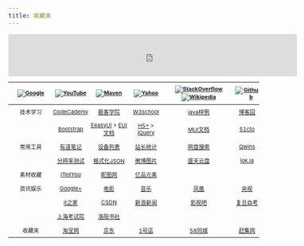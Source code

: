 ```yaml
---
title: 收藏夹
---
```

<style>
.bdSug_app {display:none;}
.bdSug_wpr { border: 1px solid hsla(31, 15%, 50%, .25)!important;border-top: 0;}
.bdSug_wpr table td{font-size: 10px!important;padding-left: 7px!important;}

#万年历 {position:absolute; width: 540px;height: 380px; display:none;z-index:3;overflow:hidden; left:50%;top:50%; margin-left:-270px;margin-top:-188px;border-radius: 6px;border: 4px white solid;box-shadow: 0px 2px 40px grey;}
#音乐 {background-color:white; position:absolute; width: 340px;height: 235px; display:none;z-index:3;overflow:hidden; left:50%;top:50%;margin-left:-270px;margin-top:-188px; border-radius: 6px;border: 4px white solid;box-shadow: 0px 2px 40px grey;}
.背景 { display: none; height: 100%; width: 100%; position: fixed; _position: absolute; top: 0; z-index: 2; opacity: 0.3; filter: alpha(opacity=30); background-color: #000;}

<!--搜索框样式-->
#post aside > div > .content {    padding: 20px;}
#post aside > div > .content span {    padding: 10px;}
#post aside > div { margin-left: 15px; box-sizing: border-box; background-color: #ffffff; margin-bottom: 15px; box-sizing: border-box; border-radius: 2px;}
#post aside > div > .content {    color: #909090;    padding: 20px;    font-size: 1em;}
#post aside .avatar img { display: block; width: 100%; height: 185px; object-fit: cover; object-position: center center;}
#post aside .search form input {    background: #fff 8px 9px no-repeat url(data:image/png;base64,iVBORw0KGgoAAAANSUhEUgAAAA0AAAANCAYAAABy6%2BR8AAAACXBIWXMAAAsTAAALEwEAmpwYAAAAIGNIUk0AAG11AABzoAAA%2FN0AAINkAABw6AAA7GgAADA%2BAAAQkOTsmeoAAAESSURBVHjajNCxS9VRGMbxz71E4OwgoXPQxVEpXCI47%2BZqGP0LCoJO7UVD3QZzb3SwcHB7F3Uw3Zpd%2FAPCcJKG7Dj4u%2FK7Pwp94HDg5Xyf5z1Pr9YKImKANTzFXxzjU2ae6qhXaxURr%2FAFl9hHDy%2FwEK8z89sYVEp5gh84wMvMvGiSJ%2FEV85jNzLMR1McqfmN5BEBmnmMJFSvtpH7jdJiZv7q7Z%2BZPfMdcF6rN%2FT%2F1m2LGBkd4HhFT3dcRMY2FpskxaLNpayciHrWAGeziD7b%2BVfkithuTk8bkGa4wgWFmbrSTZOYeBvjc%2BucQj%2FEe6xHx4Taq1nrnKaW8K6XUUsrHWuvNevdRRLzFGwzvDbXAB9cDAHvhedDruuxSAAAAAElFTkSuQmCC);    padding: 7px 11px 7px 28px;    border-radius: 2px;    width: 100%;    box-sizing: border-box;    border: 1px solid rgba(178, 186, 194, 0.3);    outline: none;    font-size: 14px;}

<!--海词搜索框提示样式-->
.input-prompt-container {border: 4px solid #000;}
.input-prompt-container .hover {font-weight:bold; background-color: #DDD; }
.input-prompt-list {background-color: #FFF;height:280px!important; border: 1px solid hsla(31, 15%, 50%, .25);border-top: 0;}
.input-prompt-list dl {margin:0;font-size:10px; border-bottom: 1px dashed #e4e4e4;padding: 5px;}
.input-prompt-list dt {display: inline;font-weight: bold !important;margin-bottom: 2px}
.input-prompt-list dt b {font-size: 13px!important; color: #094;margin-right: 0.1rem}
.input-prompt-list dt span {color: #989898;font-weight: normal}
.input-prompt-list dd {color: #989898;margin-left: 10px}
.markdown-body a {color: #7B7B7B;}
.markdown-body a:hover {color: #f48024;}
table{display:table!important;font-size:11px;}
table th a{height: 45px;}
table th img {max-height: 45px; max-width: 110px!important; }
table th, table td { padding: 6px 0px!important;}
table tr td:first-child{ width:90px;}
table tr td a:hover{font-size:12px;}
</style>

<script src="http://tianqi.2345.com/js/jquery.js" type="text/javascript" charset="utf-8"></script>
<script>
$('section h1').remove();
</script>

<iframe allowtransparency="true" frameborder="0" scrolling="no" width="580" height="85" src="http://tianqi.2345.com/plugin/widget/index.htm?s=1&z=1&t=0&v=0&d=5&bd=0&k=&f=&q=1&e=1&a=1&c=58027&w=675&h=96&align=right"></iframe>

| [![Google]](https://www.google.com)|[![YouTube]](https://www.youtube.com)|[![Maven]](http://mvnrepository.com)|[![Yahoo]](https://www.yahoo.com)|[![StackOverflow]](https://stackoverflow.com)[![Wikipedia]](https://en.wikipedia.org/wiki/Main_Page)|[![Github]](https://github.com/yaodwwy)
|:---------------:|:---------------:|:---------------:|:---------------:|:---------------:|:---------------:|
|技术学习|[CodeCademy](https://www.codecademy.com/learn/python)|[极客学院](http://wiki.jikexueyuan.com)|[W3school](http://www.w3school.com.cn)|[java样例](https://www.programcreek.com/java-api-examples)|[博客园](http://www.cnblogs.com)|
||[Bootstrap](http://v3.bootcss.com/css)|[EeasyUi](http://www.jeasyui.net/tutorial) > [EUI文档](http://www.jeasyui.com/documentation)|[H5+](http://www.html5plus.org/doc/h5p.html) > [jQuery](http://hemin.cn/jq)|[MUI文档](http://dev.dcloud.net.cn/mui/ui)|[51cto](http://www.51cto.com)|
|常用工具|[有道笔记](http://note.youdao.com/web/file)|[设备列表](http://sunlogin.oray.com/console/remote)|[站长统计](http://tool.chinaz.com)|[网盘搜索](http://www.wangpansou.cn)|[Qwins](http://www.atuser.com)|
||[分辨率测试](http://testsize.com)|[格式化JSON](http://www.bejson.com)|[微博图片](http://sinaimg.cx)|[盛天云盘](http://pan.stnts.com)|[iok.la](http://yaoo.iok.la:9990)|
|素材收藏|[ITellYou](https://msdn.itellyou.cn)|[昵图网](http://www.nipic.com)|[亿品元素](http://www.epinv.com)|||
|资讯娱乐|[Google+](https://plus.google.com)|[电影](http://www.dy2018.com/html/gndy/dyzz/index.html)|[音乐](http://www.9ku.com/fm)|[凤凰](http://www.tvyan.com/tai/fhzxt)|[央视](http://tv.cctv.com/live)|
||[it之家](http://www.ithome.com)|[CSDN](http://ask.csdn.net)|[新浪新闻](http://news.sina.com.cn)|[影视吧](http://www.ysba.cc)|[复旦自考](http://www.cce.fudan.edu.cn)|
||[上海考试院](https://www.shmeea.edu.cn)|[洛阳书社](https://weidian.com/dynamic.html?userid=1170745491&wfr=wx_profile)||||
|收藏夹|[淘宝网](http://www.taobao.com)|[京东](http://www.jd.com)|[1号店](http://www.yhd.com)|[58同城](http://www.58.com)|[赶集网](http://www.ganji.com)|
     
[Google]:http://static.gomro.cn/file/img/google.png "谷歌"
[YouTube]: http://static.gomro.cn/file/img/youtube.png "YouTube"
[Maven]:http://static.gomro.cn/file/img/maven.png "Maven"
[Github]:http://static.gomro.cn/file/img/github.png "Github"
[StackOverflow]:http://static.gomro.cn/file/img/stack.png "StackOverflow"
[Yahoo]:http://static.gomro.cn/file/img/yahoo.png "Yahoo"
[Wikipedia]:http://static.gomro.cn/file/img/wiki.jpg "Wikipedia"
[Facebook]:http://static.gomro.cn/file/img/facebook.png "Facebook"
[Twitter]:http://static.gomro.cn/file/img/twitter.jpg "Twitter"

<script>
(function(){
    
    var aside = "<aside><div class='avatar'>"
            +"<a target='_blank' href='http://tianqi.2345.com/t/wxyt/wxyt.htm'>"
            +"<img src='http://tianqi.2345.com/t/wxyt/now.jpg?"+new Date().getTime()+"' alt='avatar'>"
            +"</a>"
            +"<div class='content'>"
            +"<span><a class='万年历' href='#万年历'>万年历</a></span>"
            +"<span><a class='音乐' href='#音乐'>随便听听</a></span>"
            +"</div>"
            +"</div>"
    
            +"<div class='search'>"
            +"<div class='content'>"
            +"<form action='//www.baidu.com/s' target='_blank' class='search-form'>"
            +"<input type='text' baiduSug='1' autocomplete='off' name='wd' maxlength='20' placeholder='Baidu search'>"
            +"</form>"
            +"</div>"
            +"</div>"
    
            +"<div class='search'>"
            +"<div class='content'>"
            +"<form id='translateForm' action='//translate.google.cn' target='_blank' class='search-form'>"
            +"<input type='text' id='q' autocomplete='off' name='q' maxlength='20' placeholder='Google translate'>"
            +"</form>"
            +"</div>"
            +"</div></aside>";
    $('#post').append(aside);
    
    $('#post').append("<div id='万年历'></div>");
    $('#post').append("<div id='音乐'></div>");
    $('#post').after("<div class='背景'></div>");
    
    <!-- 百度搜索框提示 -->
    var elem = document.createElement('script'); 
    elem.src = "https://www.baidu.com/js/opensug.js";
    elem.charset = "gbk";
    document.querySelector('html').appendChild(elem);
    
    
    $(".万年历").click(function (e) {
        $(".背景").fadeIn();
        if ($("#万年历").html()) {
            $("#万年历").fadeIn("fast")
        } else {
            $("#万年历").html("<iframe style=' margin:-137px 0px 0px -120px;' width='700' height='520' allowtransparency='true' frameborder='0' scrolling='no' src='https://www.baidu.com/baidu?word=%E4%B8%87%E5%B9%B4%E5%8E%86'></iframe>");
            $("#万年历").fadeIn("fast")
        }
        e ? e.stopPropagation() : event.cancelBubble = true
    });
    
    $(".音乐").click(function (e) {
        $(".背景").fadeIn();
        if ($("#音乐").html()) {
            $("#音乐").fadeIn("fast")
        } else {
            $("#音乐").html("<iframe frameborder='no' border='0' marginwidth='0' marginheight='0' width='330' height='110' src='//music.163.com/outchain/player?type=0&amp;id=111422234&amp;auto=1&amp;height=90'></iframe><iframe frameborder='no' border='0' marginwidth='0' marginheight='0' width='330' height='110' src='//music.163.com/outchain/player?type=0&amp;id=163088881&amp;auto=0&amp;height=90'></iframe>");
            $("#音乐").fadeIn("fast")
        }
        e ? e.stopPropagation() : event.cancelBubble = true
    });
        
    $(".背景").click(function () {
        $(".背景").fadeOut();
        $("#万年历").fadeOut();
        $("#音乐").fadeOut()
    });
    
})(jQuery, window, document);
</script>
<script src='/new/inputPrompt.min.js' type='text/javascript'></script>
